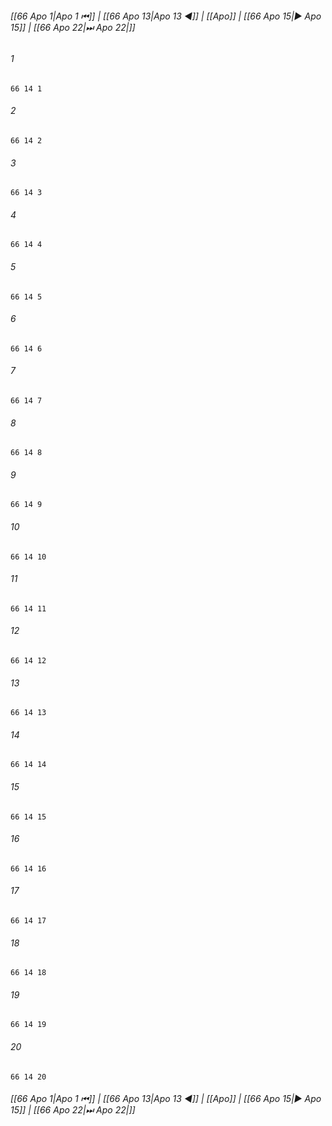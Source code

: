 
###### [[66 Apo 1|Apo 1 ⏮]] | [[66 Apo 13|Apo 13 ◀]] | [[Apo]] | [[66 Apo 15|▶ Apo 15]] | [[66 Apo 22|⏭ Apo 22|]]

###### 1
``` verse
66 14 1 
```
###### 2
``` verse
66 14 2 
```
###### 3
``` verse
66 14 3 
```
###### 4
``` verse
66 14 4 
```
###### 5
``` verse
66 14 5 
```
###### 6
``` verse
66 14 6 
```
###### 7
``` verse
66 14 7 
```
###### 8
``` verse
66 14 8 
```
###### 9
``` verse
66 14 9 
```
###### 10
``` verse
66 14 10 
```
###### 11
``` verse
66 14 11 
```
###### 12
``` verse
66 14 12 
```
###### 13
``` verse
66 14 13 
```
###### 14
``` verse
66 14 14 
```
###### 15
``` verse
66 14 15 
```
###### 16
``` verse
66 14 16 
```
###### 17
``` verse
66 14 17 
```
###### 18
``` verse
66 14 18 
```
###### 19
``` verse
66 14 19 
```
###### 20
``` verse
66 14 20 
```

###### [[66 Apo 1|Apo 1 ⏮]] | [[66 Apo 13|Apo 13 ◀]] | [[Apo]] | [[66 Apo 15|▶ Apo 15]] | [[66 Apo 22|⏭ Apo 22|]]

